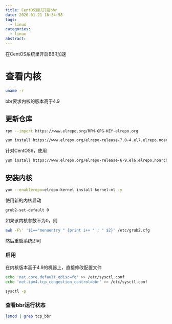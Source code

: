 ```yaml
---
title: CentOS测试开启bbr
date: 2020-01-21 18:34:58
tags:
  - linux
categories:
  - linux
abstract:
---
```


在CentOS系统里开启BBR加速

<!--more-->

# 查看内核

```bash
uname -r
```

bbr要求内核的版本高于4.9

## 更新仓库

```bash
rpm --import https://www.elrepo.org/RPM-GPG-KEY-elrepo.org

yum install https://www.elrepo.org/elrepo-release-7.0-4.el7.elrepo.noarch.rpm -y
```

针对CentOS6，使用

```bash
yum install https://www.elrepo.org/elrepo-release-6-9.el6.elrepo.noarch.rpm -y
```

## 安装内核

```bash
yum --enablerepo=elrepo-kernel install kernel-ml -y
```

使用新的内核启动

```bash
grub2-set-default 0
```

如果该内核参数不为0，则

```bash
awk -F\' '$1=="menuentry " {print i++ " : " $2}' /etc/grub2.cfg
```

然后重启系统即可

### 启用

在内核版本高于4.9的机器上，直接修改配置文件

```bash
echo 'net.core.default_qdisc=fq' >> /etc/sysctl.conf
echo 'net.ipv4.tcp_congestion_control=bbr' >> /etc/sysctl.conf

sysctl -p
```

### 查看bbr运行状态

```bash
lsmod | grep tcp_bbr
```

